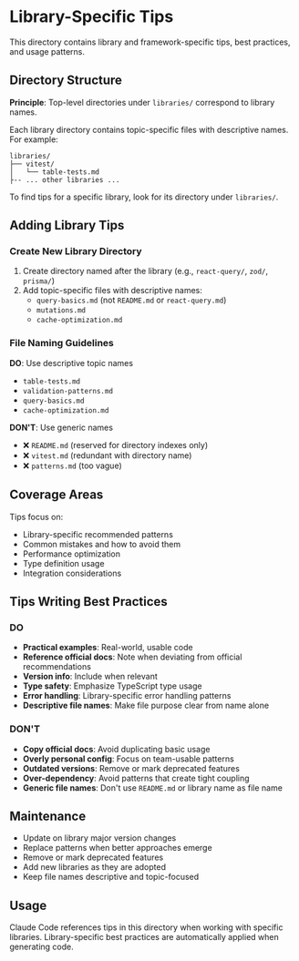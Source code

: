 # Library-Specific Tips

This directory contains library and framework-specific tips, best practices, and usage patterns.

## Directory Structure

**Principle**: Top-level directories under `libraries/` correspond to library names.

Each library directory contains topic-specific files with descriptive names. For example:

```
libraries/
├── vitest/
│   └── table-tests.md
├-- ... other libraries ...
```

To find tips for a specific library, look for its directory under `libraries/`.

## Adding Library Tips

### Create New Library Directory

1. Create directory named after the library (e.g., `react-query/`, `zod/`, `prisma/`)
2. Add topic-specific files with descriptive names:
   - `query-basics.md` (not `README.md` or `react-query.md`)
   - `mutations.md`
   - `cache-optimization.md`

### File Naming Guidelines

**DO**: Use descriptive topic names

- `table-tests.md`
- `validation-patterns.md`
- `query-basics.md`
- `cache-optimization.md`

**DON'T**: Use generic names

- ❌ `README.md` (reserved for directory indexes only)
- ❌ `vitest.md` (redundant with directory name)
- ❌ `patterns.md` (too vague)

## Coverage Areas

Tips focus on:

- Library-specific recommended patterns
- Common mistakes and how to avoid them
- Performance optimization
- Type definition usage
- Integration considerations

## Tips Writing Best Practices

### DO

- **Practical examples**: Real-world, usable code
- **Reference official docs**: Note when deviating from official recommendations
- **Version info**: Include when relevant
- **Type safety**: Emphasize TypeScript type usage
- **Error handling**: Library-specific error handling patterns
- **Descriptive file names**: Make file purpose clear from name alone

### DON'T

- **Copy official docs**: Avoid duplicating basic usage
- **Overly personal config**: Focus on team-usable patterns
- **Outdated versions**: Remove or mark deprecated features
- **Over-dependency**: Avoid patterns that create tight coupling
- **Generic file names**: Don't use `README.md` or library name as file name

## Maintenance

- Update on library major version changes
- Replace patterns when better approaches emerge
- Remove or mark deprecated features
- Add new libraries as they are adopted
- Keep file names descriptive and topic-focused

## Usage

Claude Code references tips in this directory when working with specific libraries. Library-specific best practices are automatically applied when generating code.
